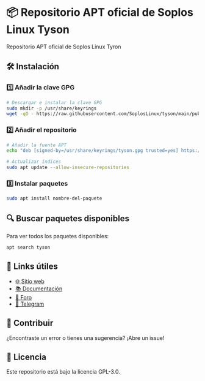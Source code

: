 # 📦 Repositorio APT oficial de Soplos Linux Tyson

Repositorio APT oficial de Soplos Linux Tyron

## 🛠️ Instalación

### 1️⃣ Añadir la clave GPG
```bash
# Descargar e instalar la clave GPG
sudo mkdir -p /usr/share/keyrings
wget -qO - https://raw.githubusercontent.com/SoplosLinux/tyson/main/public.key | sudo gpg --dearmor -o /usr/share/keyrings/tyson.gpg
```

### 2️⃣ Añadir el repositorio

```bash
# Añadir la fuente APT
echo "deb [signed-by=/usr/share/keyrings/tyson.gpg trusted=yes] https://github.com/SoplosLinux/tyson/raw/refs/heads/main/ stable main" | sudo tee /etc/apt/sources.list.d/tyson.list

# Actualizar índices
sudo apt update --allow-insecure-repositories
```

### 3️⃣ Instalar paquetes

```bash
sudo apt install nombre-del-paquete
```

## 🔍 Buscar paquetes disponibles
Para ver todos los paquetes disponibles:

```bash
apt search tyson
```

## 🔗 Links útiles

- [🌐 Sitio web](https://soploslinux.com/)
- [📚 Documentación](https://soploslinux.com/tyson)
- [💬 Foro](https://soploslinux.com/foros)
- [📱 Telegram](https://t.me/+GnlviUOh1rdhM2M0)

## 🤝 Contribuir
¿Encontraste un error o tienes una sugerencia? ¡Abre un issue!

## 📝 Licencia
Este repositorio está bajo la licencia GPL-3.0.